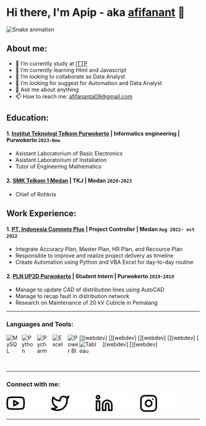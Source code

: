 # Hi there, I'm Apip - aka [afifanant](https://www.youtube.com/channel/UC0Mmt4RIdFw6oCiBKjP5Upw) 👋

![Snake animation](https://fatkhurrhn.vercel.app/assets/github-contribution-grid-snake-dark.svg)

## About me:
- 🔭 I’m currently study at [ITTP](https://ittelkom-pwt.ac.id/)
- 🌱 I’m currently learning Html and Javascript
- 👯 I’m looking to collaborate as Data Analyst
- 🤔 I’m looking for suggest for Automation and Data Analyst
- 💬 Ask me about anything
- 📫 How to reach me: afifananta09@gmail.com

## Education:

#### 1. [Institut Teknologi Telkom Purwokerto](https://ittelkom-pwt.ac.id) | Informatics engineering | Purwokerto `2023-Now`
   - Asistant Laboratorium of Basic Electronics
   - Asistant Laboratorium of Installation
   - Tutor of Engineering Mathematics
#### 2. [SMK Telkom 1 Medan](https://web.smktelkommedan.sch.id) | TKJ | Medan `2020-2023`
   - Chief of Rohkris

## Work Experience:
#### 1. [PT. Indonesia Comnets Plus](http://plniconplus.co.id) | Project Controller | Medan `Aug 2022- oct 2022`
   - Integrate Accuracy Plan, Master Plan, HR Plan, and Recource Plan
   - Responsible to improve and realize project delivery as timeline
   - Create Automation using Python and VBA Excel for day-to-day routine
#### 2. [PLN UP2D Purwokerto](https://portal.pln.co.id) | Student Intern | Purwokerto `2019-2019`
   - Manage to update CAD of distribution lines using AutoCAD
   - Manage to recap fault in distribution network
   - Research on Maintenance of 20 kV Cubicle in Pemalang

---

### Languages and Tools:

[<img align="left" alt="MySQL" width="30px" src="https://cdn.jsdelivr.net/gh/devicons/devicon/icons/mysql/mysql-original.svg" style="padding-right:10px;" />][webdev]
[<img align="left" alt="Python" width="30px" src="https://upload.wikimedia.org/wikipedia/commons/thumb/c/c3/Python-logo-notext.svg/110px-Python-logo-notext.svg.png?20100317150552" style="padding-right:10px;" />][webdev]
[<img align="left" alt="Pycharm" width="30px" src="https://upload.wikimedia.org/wikipedia/commons/thumb/1/1d/PyCharm_Icon.svg/220px-PyCharm_Icon.svg.png" style="padding-right:10px;" />][webdev]
[<img align="left" alt="Excel" width="30px" src="https://is2-ssl.mzstatic.com/image/thumb/Purple126/v4/a8/fd/5a/a8fd5a84-c6f1-355f-3b9f-6e86598efaa3/XCEL.png/1200x630bb.png" style="padding-right:10px;" />][webdev]
[<img align="left" alt="Power BI" width="30px" src="https://powerbi.microsoft.com/pictures/application-logos/svg/powerbi.svg" style="padding-right:0px;" />][webdev]
[<img align="left" alt="Tableau" width="50px" src="https://logos-world.net/wp-content/uploads/2021/10/Tableau-Symbol.png" style="padding-right:10px;" />][webdev]

<br />
<br />

---
### Connect with me:

[![website](./img/youtube-light.svg)](https://www.youtube.com/channel/UC22xix7qvwpYWnSQ5QEYtAQ#gh-light-mode-only)
[![website](./img/youtube-dark.svg)](https://www.youtube.com/channel/UC22xix7qvwpYWnSQ5QEYtAQ#gh-dark-mode-only)
&nbsp;&nbsp;
[![website](./img/twitter-light.svg)](https://twitter.com/afifanant#gh-light-mode-only)
[![website](./img/twitter-dark.svg)](https://twitter.com/afifanant#gh-dark-mode-only)
&nbsp;&nbsp;
[![website](./img/linkedin-light.svg)](https://www.linkedin.com/in/afifanant#gh-light-mode-only)
[![website](./img/linkedin-dark.svg)](https://www.linkedin.com/in/afifanant#gh-dark-mode-only)
&nbsp;&nbsp;
[![website](./img/instagram-light.svg)](https://instagram.com/afifanant#gh-light-mode-only)
[![website](./img/instagram-dark.svg)](https://instagram.com/afifanant#gh-dark-mode-only)

---

